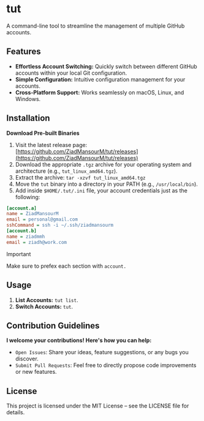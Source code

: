 # tut

A command-line tool to streamline the management of multiple GitHub accounts.

## Features

*   **Effortless Account Switching:** Quickly switch between different GitHub accounts within your local Git configuration.
*   **Simple Configuration:** Intuitive configuration management for your accounts.
*   **Cross-Platform Support:** Works seamlessly on macOS, Linux, and Windows.

## Installation

**Download Pre-built Binaries**

1.  Visit the latest release page: [https://github.com/ZiadMansourM/tut/releases](https://github.com/ZiadMansourM/tut/releases)
2.  Download the appropriate `.tgz` archive for your operating system and architecture (e.g., `tut_linux_amd64.tgz`).
3.  Extract the archive: `tar -xzvf tut_linux_amd64.tgz`
4.  Move the `tut` binary into a directory in your PATH (e.g., `/usr/local/bin`).
5.  Add inside `$HOME/.tut/.ini` file, your account credentials just as the following:
```.ini
[account.a]
name = ZiadMansourM
email = personal@gmail.com
sshCommand = ssh -i ~/.ssh/ziadmansourm
[account.b]
name = ziadmmh
email = ziadh@work.com
```
> [!IMPORTANT]
> Make sure to prefex each section with `account.`

## Usage
1.  **List Accounts:** `tut list`.
2.  **Switch Accounts:** `tut`.

## Contribution Guidelines

**I welcome your contributions!  Here's how you can help:**

- `Open Issues`: Share your ideas, feature suggestions, or any bugs you discover.
- `Submit Pull Requests`: Feel free to directly propose code improvements or new features.

## License

This project is licensed under the MIT License – see the LICENSE file for details.
